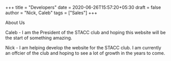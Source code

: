 +++
title = "Developers"
date = 2020-06-26T15:57:20+05:30
draft = false
author = "Nick, Caleb"
tags = ["Sales"]
+++

About Us

Caleb - I am the President of the STACC club and hoping this website will be the start of something amazing.

Nick - I am helping develop the website for the STACC club. I am currently an offcier of the club and hoping to see a lot of growth in the years to come.


